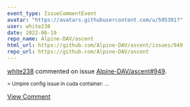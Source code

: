 ```yaml
---
event_type: IssueCommentEvent
avatar: "https://avatars.githubusercontent.com/u/595301?"
user: white238
date: 2022-06-19
repo_name: Alpine-DAV/ascent
html_url: https://github.com/Alpine-DAV/ascent/issues/949
repo_url: https://github.com/Alpine-DAV/ascent
---
```


<a href='https://github.com/white238' target='_blank'>white238</a> commented on issue <a href='https://github.com/Alpine-DAV/ascent/issues/949' target='_blank'>Alpine-DAV/ascent#949</a>.

<small>> Umpire config issue in cuda container:...</small>

<a href='https://github.com/Alpine-DAV/ascent/issues/949' target='_blank'>View Comment</a>